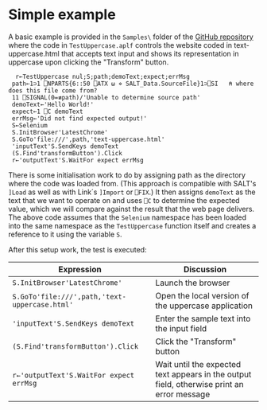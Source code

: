 # Simple example

A basic example is provided in the `Samples\` folder of the [GitHub repository](https://github.com/Dyalog/Selenium) where the code in `TestUppercase.aplf` controls the website coded in text-uppercase.html that accepts text input and shows its representation in uppercase upon clicking the "Transform" button.

````
  r←TestUppercase nul;S;path;demoText;expect;errMsg
 path←1⊃1 ⎕NPARTS{6::50 ⎕ATX ⍵ ⋄ SALT_Data.SourceFile}1⊃⎕SI   ⍝ where does this file come from?
 11 ⎕SIGNAL(0=≢path)/'Unable to determine source path'
 demoText←'Hello World!'
 expect←1 ⎕C demoText
 errMsg←'Did not find expected output!'
 S←Selenium
 S.InitBrowser'LatestChrome'
 S.GoTo'file:///',path,'text-uppercase.html'
 'inputText'S.SendKeys demoText
 (S.Find'transformButton').Click
 r←'outputText'S.WaitFor expect errMsg
 ````

There is some initialisation work to do by assigning path as the directory where the code was loaded from. (This approach is compatible with SALT's `]Load` as well as with Link´s `]Import` or `⎕FIX`.) It then assigns `demoText` as the text that we want to operate on and uses `⎕C` to determine the expected value, which we will compare against the result that the web page delivers.
 The above code assumes that the `Selenium` namespace has been loaded into the same namespace as the `TestUppercase` function itself and creates a reference to it using the variable `S`.

After this setup work, the test is executed:

Expression | Discussion
-----------|-------------------
 `S.InitBrowser'LatestChrome'` | Launch the browser
 `S.GoTo'file:///',path,'text-uppercase.html'` | Open the local version of the uppercase application
 `'inputText'S.SendKeys demoText` | Enter the sample text into the input field
 `(S.Find'transformButton').Click` | Click the "Transform" button
 `r←'outputText'S.WaitFor expect errMsg` | Wait until the expected text appears in the output field, otherwise print an error message
